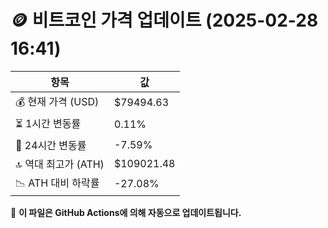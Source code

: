 # 🪙 비트코인 가격 업데이트 (2025-02-28 16:41)

| 항목                | 값 |
|--------------------|----------------|
| 💰 현재 가격 (USD) | $79494.63 |
| ⏳ 1시간 변동률    | 0.11% |
| 📆 24시간 변동률   | -7.59% |
| 🔝 역대 최고가 (ATH) | $109021.48 |
| 📉 ATH 대비 하락률 | -27.08% |

🔄 **이 파일은 GitHub Actions에 의해 자동으로 업데이트됩니다.**
